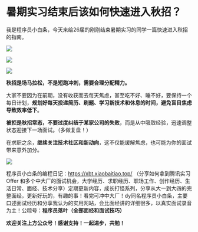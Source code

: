 # 暑期实习结束后该如何快速进入秋招？

我是程序员小白条，今天来给26届的刚刚结束暑期实习的同学一篇快速进入秋招的指南。

![](https://pic.yupi.icu/5563/202509081945743.png)

![](https://pic.yupi.icu/5563/202509081946085.png)

![](https://pic.yupi.icu/5563/202509081946033.png)

**秋招是场马拉松，不是短跑冲刺，需要合理分配精力。**

大家不要因为在前期，没有收获而去每天焦虑，甚至吃不好、睡不好，要保持一个每日计划，**规划好每天投递简历、刷题、学习新技术和休息的时间，避免盲目焦虑导致效率低下**。

**被拒是秋招常态，不要过度纠结于某家公司的失败**，而是从中吸取经验，迅速调整状态迎接下一场面试。（多做复盘！）

在求职之余，**继续关注技术社区和新动向**，这不仅能缓解焦虑，也可能为你的面试带来意外加分。

![](https://pic.yupi.icu/5563/202509081948387.png)

程序员小白条的编程日记：https://xbt.xiaobaitiao.top/ （分享如何拿到腾讯实习 Offer 和多个中大厂的面试机会，大学经历、求职经历、职场工作、创作经历、生活日常、面经、技术分享）定期更新内容，成长打怪系列，分享从大一到大四的完整面经，更新好玩的，有趣的事！看完可冲中大厂！dy同名程序员小白条，主要口述面试经历和分享我认为的实用网站，会比面经讲的详细很多，以真实面试录音为主！公粽号：**程序员落叶（全部面经和面试技巧）**

**欢迎关注上方公众号！感谢支持！一起进步，共勉！**